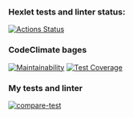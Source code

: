 ### Hexlet tests and linter status:
[![Actions Status](https://github.com/IvanZezyukin/frontend-project-lvl2/workflows/hexlet-check/badge.svg)](https://github.com/IvanZezyukin/frontend-project-lvl2/actions)

### CodeClimate bages
[![Maintainability](https://api.codeclimate.com/v1/badges/78beace51748336e74e5/maintainability)](https://codeclimate.com/github/IvanZezyukin/frontend-project-lvl2/maintainability)
[![Test Coverage](https://api.codeclimate.com/v1/badges/78beace51748336e74e5/test_coverage)](https://codeclimate.com/github/IvanZezyukin/frontend-project-lvl2/test_coverage)

### My tests and linter
[![compare-test](https://github.com/IvanZezyukin/frontend-project-lvl2/actions/workflows/compare-test.yml/badge.svg?branch=main)](https://github.com/IvanZezyukin/frontend-project-lvl2/actions/workflows/compare-test.yml)

